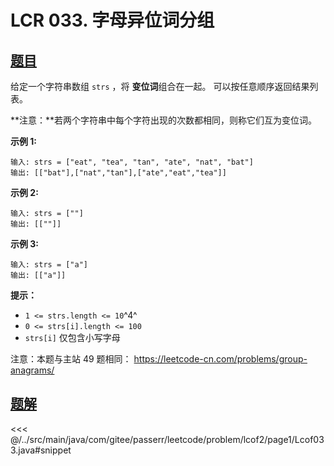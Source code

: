 # LCR 033. 字母异位词分组

## [题目](https://leetcode.cn/problems/sfvd7V/)
给定一个字符串数组 `strs` ，将 **变位词**组合在一起。 可以按任意顺序返回结果列表。

**注意：**若两个字符串中每个字符出现的次数都相同，则称它们互为变位词。

**示例 1:**

    输入: strs = ["eat", "tea", "tan", "ate", "nat", "bat"]
    输出: [["bat"],["nat","tan"],["ate","eat","tea"]]

**示例 2:**

    输入: strs = [""]
    输出: [[""]]

**示例 3:**

    输入: strs = ["a"]
    输出: [["a"]]

**提示：**

* `1 <= strs.length <= 10`^4^
* `0 <= strs[i].length <= 100`
* `strs[i]` 仅包含小写字母

注意：本题与主站 49 题相同： <https://leetcode-cn.com/problems/group-anagrams/>


## [题解](https://github.com/PasseRR/JavaLeetCode/blob/master/src/main/java/com/gitee/passerr/leetcode/problem/lcof2/page1/Lcof033.java)

<<< @/../src/main/java/com/gitee/passerr/leetcode/problem/lcof2/page1/Lcof033.java#snippet
